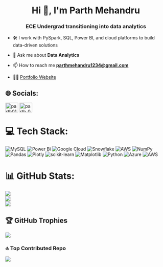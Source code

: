 <h1 align="center">Hi 👋, I'm Parth Mehandru</h1>
<h3 align="center">ECE Undergrad transitioning into data analytics</h3>


- 🛠️ I work with PySpark, SQL, Power BI, and cloud platforms to build data-driven solutions

- 💬 Ask me about **Data Analytics**

- 📫 How to reach me **parthmehandru1234@gmail.com**
- 👨‍💻 [Portfolio Website](https://685aff595eccb908110f170f--calm-bienenstitch-01afc1.netlify.app/)

## 🌐 Socials:
<p align="left">
<a href="https://linkedin.com/in/parth01" target="blank"><img align="center" src="https://raw.githubusercontent.com/rahuldkjain/github-profile-readme-generator/master/src/images/icons/Social/linked-in-alt.svg" alt="parth01" height="30" width="40" /></a>
<a href="https://instagram.com/parth_0127" target="blank"><img align="center" src="https://raw.githubusercontent.com/rahuldkjain/github-profile-readme-generator/master/src/images/icons/Social/instagram.svg" alt="parth_0127" height="30" width="40" /></a>
</p>

# 💻 Tech Stack:
![MySQL](https://img.shields.io/badge/mysql-4479A1.svg?style=for-the-badge&logo=mysql&logoColor=white) ![Power Bi](https://img.shields.io/badge/power_bi-F2C811?style=for-the-badge&logo=powerbi&logoColor=black) ![Google Cloud](https://img.shields.io/badge/GoogleCloud-%234285F4.svg?style=for-the-badge&logo=google-cloud&logoColor=white) ![Snowflake](https://img.shields.io/badge/snowflake-%2329B5E8.svg?style=for-the-badge&logo=snowflake&logoColor=white) ![AWS](https://img.shields.io/badge/AWS-%23FF9900.svg?style=for-the-badge&logo=amazon-aws&logoColor=white) ![NumPy](https://img.shields.io/badge/numpy-%23013243.svg?style=for-the-badge&logo=numpy&logoColor=white) ![Pandas](https://img.shields.io/badge/pandas-%23150458.svg?style=for-the-badge&logo=pandas&logoColor=white) ![Plotly](https://img.shields.io/badge/Plotly-%233F4F75.svg?style=for-the-badge&logo=plotly&logoColor=white) ![scikit-learn](https://img.shields.io/badge/scikit--learn-%23F7931E.svg?style=for-the-badge&logo=scikit-learn&logoColor=white) ![Matplotlib](https://img.shields.io/badge/Matplotlib-%23ffffff.svg?style=for-the-badge&logo=Matplotlib&logoColor=black) ![Python](https://img.shields.io/badge/python-3670A0?style=for-the-badge&logo=python&logoColor=ffdd54) ![Azure](https://img.shields.io/badge/azure-%230072C6.svg?style=for-the-badge&logo=microsoftazure&logoColor=white) ![AWS](https://img.shields.io/badge/AWS-%23FF9900.svg?style=for-the-badge&logo=amazon-aws&logoColor=white)
# 📊 GitHub Stats:
![](https://github-readme-stats.vercel.app/api?username=Parthmeh27&theme=dark&hide_border=false&include_all_commits=true&count_private=true)<br/>
![](https://nirzak-streak-stats.vercel.app/?user=Parthmeh27&theme=dark&hide_border=false)<br/>
![](https://github-readme-stats.vercel.app/api/top-langs/?username=Parthmeh27&theme=dark&hide_border=false&include_all_commits=true&count_private=true&layout=compact)

## 🏆 GitHub Trophies
![](https://github-profile-trophy.vercel.app/?username=Parthmeh27&theme=radical&no-frame=false&no-bg=false&margin-w=4)

### 🔝 Top Contributed Repo
![](https://github-contributor-stats.vercel.app/api?username=Parthmeh27&limit=5&theme=radical&combine_all_yearly_contributions=true)

<!-- Proudly created with GPRM ( https://gprm.itsvg.in ) -->
